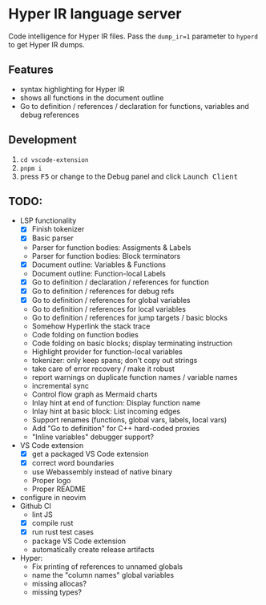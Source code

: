 # Hyper IR language server

Code intelligence for Hyper IR files.
Pass the `dump_ir=1` parameter to `hyperd` to get Hyper IR dumps.

## Features

* syntax highlighting for Hyper IR
* shows all functions in the document outline
* Go to definition / references / declaration for functions, variables and debug references

## Development

1. `cd vscode-extension`
2. `pnpm i`
3. press <kbd>F5</kbd> or change to the Debug panel and click <kbd>Launch Client</kbd>

## TODO:

* LSP functionality
    * [x] Finish tokenizer
    * [x] Basic parser
    * Parser for function bodies: Assigments & Labels
    * Parser for function bodies: Block terminators
    * [x] Document outline: Variables & Functions
    * Document outline: Function-local Labels
    * [x] Go to definition / declaration / references for function
    * [x] Go to definition / references for debug refs
    * [x] Go to definition / references for global variables
    * Go to definition / references for local variables
    * Go to definition / references for jump targets / basic blocks
    * Somehow Hyperlink the stack trace
    * Code folding on function bodies
    * Code folding on basic blocks; display terminating instruction
    * Highlight provider for function-local variables
    * tokenizer: only keep spans; don't copy out strings
    * take care of error recovery / make it robust
    * report warnings on duplicate function names / variable names
    * incremental sync
    * Control flow graph as Mermaid charts
    * Inlay hint at end of function: Display function name
    * Inlay hint at basic block: List incoming edges
    * Support renames (functions, global vars, labels, local vars)
    * Add "Go to definition" for C++ hard-coded proxies
    * "Inline variables" debugger support?
* VS Code extension
    * [x] get a packaged VS Code extension
    * [x] correct word boundaries
    * use Webassembly instead of native binary
    * Proper logo
    * Proper README
* configure in neovim
* Github CI
    * lint JS
    * [x] compile rust
    * [x] run rust test cases
    * package VS Code extension
    * automatically create release artifacts
* Hyper:
    * Fix printing of references to unnamed globals
    * name the "column names" global variables
    * missing allocas?
    * missing types?

